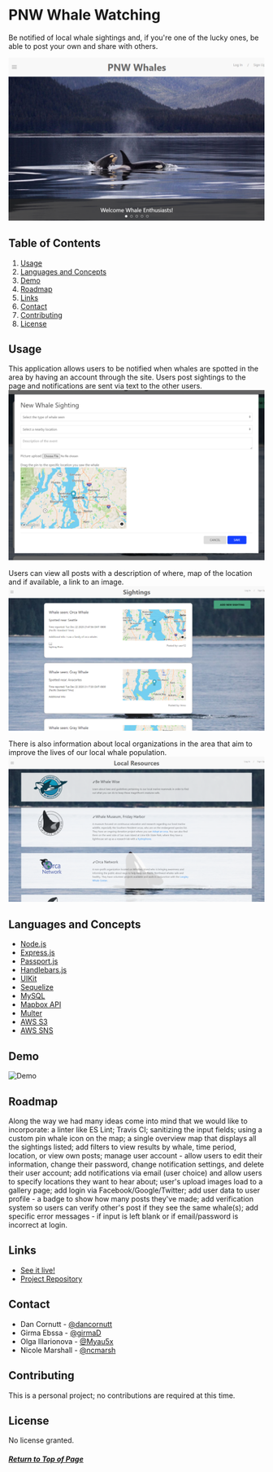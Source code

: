 # PNW Whale Watching

Be notified of local whale sightings and, if you're one of the lucky ones, be able to post your own and share with others.

![Home page](./public/images/readme-img/home_screenshot.png)

## Table of Contents

1. [Usage](#Usage)
1. [Languages and Concepts](#Languages-and-Concepts)
1. [Demo](#Demo)
1. [Roadmap](#Roadmap)
1. [Links](#Links)
1. [Contact](#Contact)
1. [Contributing](#Contributing)
1. [License](#License)

## Usage

This application allows users to be notified when whales are spotted in the area by having an account through the site. Users post sightings to the page and notifications are sent via text to the other users. 
![Add New Sighting](./public/images/readme-img/add-post_screenshot.png)

Users can view all posts with a description of where, map of the location and if available, a link to an image.
![Sightings Page](./public/images/readme-img/sightings_screenshot.png)

There is also information about local organizations in the area that aim to improve the lives of our local whale population.  
![Resources Page](./public/images/readme-img/resources_screenshot.png) 

## Languages and Concepts

- [Node.js](https://nodejs.org/en/)
- [Express.js](https://expressjs.com/)
- [Passport.js](http://www.passportjs.org/)
- [Handlebars.js](https://handlebarsjs.com/)
- [UIKit](https://getuikit.com/)
- [Sequelize](https://sequelize.org/)
- [MySQL](https://www.mysql.com/)
- [Mapbox API](https://docs.mapbox.com/api/overview/)
- [Multer](https://www.npmjs.com/package/multer)
- [AWS S3](https://aws.amazon.com/s3/)
- [AWS SNS](https://aws.amazon.com/sns/?whats-new-cards.sort-by=item.additionalFields.postDateTime&whats-new-cards.sort-order=desc)

## Demo

![Demo](./public/images/readme-img/demo.gif)

## Roadmap

Along the way we had many ideas come into mind that we would like to incorporate: a linter like ES Lint; Travis CI; sanitizing the input fields; using a custom pin whale icon on the map; a single overview map that displays all the sightings listed; add filters to view results by whale, time period, location, or view own posts; manage user account - allow users to edit their information, change their password, change notification settings, and delete their user account; add notifications via email (user choice) and allow users to specify locations they want to hear about; user's upload images load to a gallery page; add login via Facebook/Google/Twitter; add user data to user profile - a badge to show how many posts they've made; add verification system so users can verify other's post if they see the same whale(s); add specific error messages - if input is left blank or if email/password is incorrect at login.

## Links

- [See it live!](https://fathomless-springs-89027.herokuapp.com/)
- [Project Repository](https://github.com/watchNW/whale-watching)

## Contact

- Dan Cornutt - [@dancornutt](https://github.com/dancornutt)
- Girma Ebssa - [@girmaD](https://github.com/girmaD)
- Olga Illarionova - [@Myau5x](https://github.com/Myau5x)
- Nicole Marshall - [@ncmarsh](https://github.com/ncmarsh)

## Contributing

This is a personal project; no contributions are required at this time.

## License

No license granted.

##### [Return to Top of Page](#PNW-Whale-Watching)
